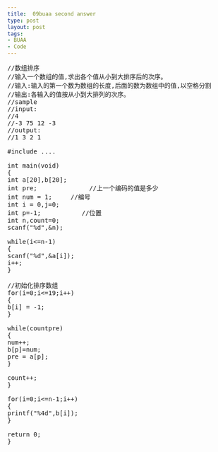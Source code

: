 ```yaml
---
title:  09buaa second answer
type: post
layout: post
tags: 
- BUAA
- Code
---
```

<pre>//数组排序<br/>//输入一个数组的值,求出各个值从小到大排序后的次序。<br/>//输入:输入的第一个数为数组的长度,后面的数为数组中的值,以空格分割<br/>//输出:各输入的值按从小到大排列的次序。<br/>//sample<br/>//input:<br/>//4<br/>//-3 75 12 -3<br/>//output:<br/>//1 3 2 1<br/><br/>#include ....<br/><br/>int main(void)<br/>{<br/>int a[20],b[20];<br/>int pre;              //上一个编码的值是多少<br/>int num = 1;     //编号<br/>int i = 0,j=0;<br/>int p=-1;           //位置<br/>int n,count=0;<br/>scanf("%d",&n);<br/><br/>while(i<=n-1)<br/>{<br/>scanf("%d",&a[i]);<br/>i++;<br/>}<br/><br/>//初始化排序数组<br/>for(i=0;i<=19;i++)<br/>{<br/>b[i] = -1;<br/>}<br/><br/>while(countpre)<br/>{<br/>num++;<br/>b[p]=num;<br/>pre = a[p];<br/>}<br/><br/>count++;<br/>}<br/><br/>for(i=0;i<=n-1;i++)<br/>{<br/>printf("%4d",b[i]);<br/>}<br/><br/>return 0;<br/>}</pre>

